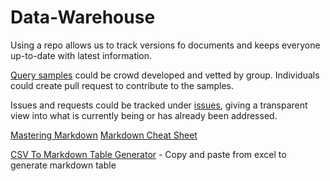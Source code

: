 # Data-Warehouse

Using a repo allows us to track versions fo documents and keeps everyone up-to-date with latest information.

[Query samples](https://github.com/UniversityofFlorida/Data-Warehouse/tree/master/Query_Samples) could be crowd developed and vetted by group. Individuals could create pull request to contribute to the samples.

Issues and requests could be tracked under [issues](https://github.com/UniversityofFlorida/Data-Warehouse/issues), giving a transparent view into what is currently being or has already been addressed.

[Mastering Markdown](https://guides.github.com/features/mastering-markdown/) 
[Markdown Cheat Sheet](https://guides.github.com/pdfs/markdown-cheatsheet-online.pdf)

[CSV To Markdown Table Generator](https://donatstudios.com/CsvToMarkdownTable) - Copy and paste from excel to generate markdown table

